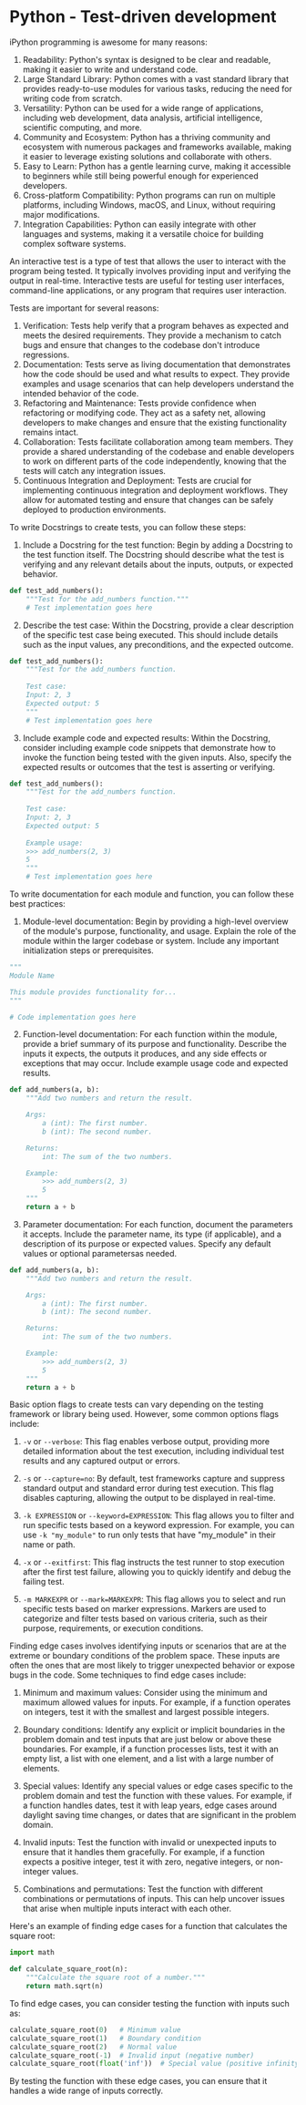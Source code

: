# Python - Test-driven development

iPython programming is awesome for many reasons:

1. Readability: Python's syntax is designed to be clear and readable, making it easier to write and understand code.
2. Large Standard Library: Python comes with a vast standard library that provides ready-to-use modules for various tasks, reducing the need for writing code from scratch.
3. Versatility: Python can be used for a wide range of applications, including web development, data analysis, artificial intelligence, scientific computing, and more.
4. Community and Ecosystem: Python has a thriving community and ecosystem with numerous packages and frameworks available, making it easier to leverage existing solutions and collaborate with others.
5. Easy to Learn: Python has a gentle learning curve, making it accessible to beginners while still being powerful enough for experienced developers.
6. Cross-platform Compatibility: Python programs can run on multiple platforms, including Windows, macOS, and Linux, without requiring major modifications.
7. Integration Capabilities: Python can easily integrate with other languages and systems, making it a versatile choice for building complex software systems.

An interactive test is a type of test that allows the user to interact with the program being tested. It typically involves providing input and verifying the output in real-time. Interactive tests are useful for testing user interfaces, command-line applications, or any program that requires user interaction.

Tests are important for several reasons:

1. Verification: Tests help verify that a program behaves as expected and meets the desired requirements. They provide a mechanism to catch bugs and ensure that changes to the codebase don't introduce regressions.
2. Documentation: Tests serve as living documentation that demonstrates how the code should be used and what results to expect. They provide examples and usage scenarios that can help developers understand the intended behavior of the code.
3. Refactoring and Maintenance: Tests provide confidence when refactoring or modifying code. They act as a safety net, allowing developers to make changes and ensure that the existing functionality remains intact.
4. Collaboration: Tests facilitate collaboration among team members. They provide a shared understanding of the codebase and enable developers to work on different parts of the code independently, knowing that the tests will catch any integration issues.
5. Continuous Integration and Deployment: Tests are crucial for implementing continuous integration and deployment workflows. They allow for automated testing and ensure that changes can be safely deployed to production environments.

To write Docstrings to create tests, you can follow these steps:

1. Include a Docstring for the test function: Begin by adding a Docstring to the test function itself. The Docstring should describe what the test is verifying and any relevant details about the inputs, outputs, or expected behavior.

```python
def test_add_numbers():
    """Test for the add_numbers function."""
    # Test implementation goes here
```

2. Describe the test case: Within the Docstring, provide a clear description of the specific test case being executed. This should include details such as the input values, any preconditions, and the expected outcome.

```python
def test_add_numbers():
    """Test for the add_numbers function.
    
    Test case:
    Input: 2, 3
    Expected output: 5
    """
    # Test implementation goes here
```

3. Include example code and expected results: Within the Docstring, consider including example code snippets that demonstrate how to invoke the function being tested with the given inputs. Also, specify the expected results or outcomes that the test is asserting or verifying.

```python
def test_add_numbers():
    """Test for the add_numbers function.
    
    Test case:
    Input: 2, 3
    Expected output: 5
    
    Example usage:
    >>> add_numbers(2, 3)
    5
    """
    # Test implementation goes here
```

To write documentation for each module and function, you can follow these best practices:

1. Module-level documentation: Begin by providing a high-level overview of the module's purpose, functionality, and usage. Explain the role of the module within the larger codebase or system. Include any important initialization steps or prerequisites.

```python
"""
Module Name

This module provides functionality for...
"""

# Code implementation goes here
```

2. Function-level documentation: For each function within the module, provide a brief summary of its purpose and functionality. Describe the inputs it expects, the outputs it produces, and any side effects or exceptions that may occur. Include example usage code and expected results.

```python
def add_numbers(a, b):
    """Add two numbers and return the result.

    Args:
        a (int): The first number.
        b (int): The second number.

    Returns:
        int: The sum of the two numbers.

    Example:
        >>> add_numbers(2, 3)
        5
    """
    return a + b
```

3. Parameter documentation: For each function, document the parameters it accepts. Include the parameter name, its type (if applicable), and a description of its purpose or expected values. Specify any default values or optional parametersas needed.

```python
def add_numbers(a, b):
    """Add two numbers and return the result.

    Args:
        a (int): The first number.
        b (int): The second number.

    Returns:
        int: The sum of the two numbers.

    Example:
        >>> add_numbers(2, 3)
        5
    """
    return a + b
```

Basic option flags to create tests can vary depending on the testing framework or library being used. However, some common options flags include:

1. `-v` or `--verbose`: This flag enables verbose output, providing more detailed information about the test execution, including individual test results and any captured output or errors.

2. `-s` or `--capture=no`: By default, test frameworks capture and suppress standard output and standard error during test execution. This flag disables capturing, allowing the output to be displayed in real-time.

3. `-k EXPRESSION` or `--keyword=EXPRESSION`: This flag allows you to filter and run specific tests based on a keyword expression. For example, you can use `-k "my_module"` to run only tests that have "my_module" in their name or path.

4. `-x` or `--exitfirst`: This flag instructs the test runner to stop execution after the first test failure, allowing you to quickly identify and debug the failing test.

5. `-m MARKEXPR` or `--mark=MARKEXPR`: This flag allows you to select and run specific tests based on marker expressions. Markers are used to categorize and filter tests based on various criteria, such as their purpose, requirements, or execution conditions.

Finding edge cases involves identifying inputs or scenarios that are at the extreme or boundary conditions of the problem space. These inputs are often the ones that are most likely to trigger unexpected behavior or expose bugs in the code. Some techniques to find edge cases include:

1. Minimum and maximum values: Consider using the minimum and maximum allowed values for inputs. For example, if a function operates on integers, test it with the smallest and largest possible integers.

2. Boundary conditions: Identify any explicit or implicit boundaries in the problem domain and test inputs that are just below or above these boundaries. For example, if a function processes lists, test it with an empty list, a list with one element, and a list with a large number of elements.

3. Special values: Identify any special values or edge cases specific to the problem domain and test the function with these values. For example, if a function handles dates, test it with leap years, edge cases around daylight saving time changes, or dates that are significant in the problem domain.

4. Invalid inputs: Test the function with invalid or unexpected inputs to ensure that it handles them gracefully. For example, if a function expects a positive integer, test it with zero, negative integers, or non-integer values.

5. Combinations and permutations: Test the function with different combinations or permutations of inputs. This can help uncover issues that arise when multiple inputs interact with each other.

Here's an example of finding edge cases for a function that calculates the square root:

```python
import math

def calculate_square_root(n):
    """Calculate the square root of a number."""
    return math.sqrt(n)
```

To find edge cases, you can consider testing the function with inputs such as:

```python
calculate_square_root(0)   # Minimum value
calculate_square_root(1)   # Boundary condition
calculate_square_root(2)   # Normal value
calculate_square_root(-1)  # Invalid input (negative number)
calculate_square_root(float('inf'))  # Special value (positive infinity)
```

By testing the function with these edge cases, you can ensure that it handles a wide range of inputs correctly.

